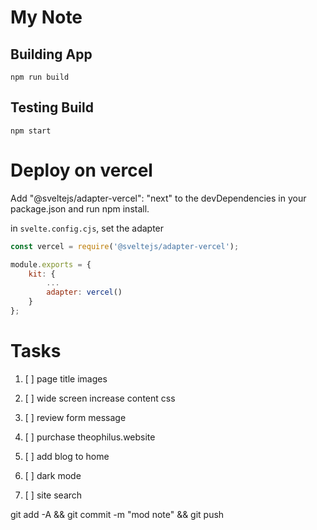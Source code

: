 # My Note


## Building App

```npm
npm run build
```

## Testing Build

```npm
npm start
```


# Deploy on vercel

Add "@sveltejs/adapter-vercel": "next" to the devDependencies in your package.json and run npm install.

in `svelte.config.cjs`, set the adapter

```javascript
const vercel = require('@sveltejs/adapter-vercel');

module.exports = {
	kit: {
		...
		adapter: vercel()
	}
};
```


# Tasks

1. [ ] page title images
1. [ ] wide screen increase content css

1. [ ] review form message
1. [ ] purchase theophilus.website

1. [ ] add blog to home
1. [ ] dark mode
1. [ ] site search

git add -A && git commit -m "mod note" && git push
